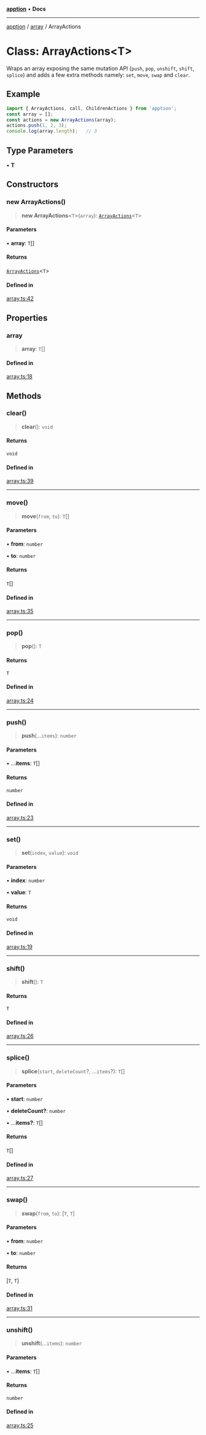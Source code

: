 [**apption**](../../README.md) • **Docs**

***

[apption](../../modules.md) / [array](../README.md) / ArrayActions

# Class: ArrayActions\<T\>

Wraps an array exposing the same mutation API (`push`, `pop`, `unshift`, `shift`, `splice`) 
and adds a few extra methods namely: `set`, `move`, `swap` and `clear`.

## Example

```ts
import { ArrayActions, call, ChildrenActions } from 'apption';
const array = [];
const actions = new ArrayActions(array);
actions.push(1, 2, 3);
console.log(array.length);   // 3
```

## Type Parameters

• **T**

## Constructors

### new ArrayActions()

> **new ArrayActions**\<`T`\>(`array`): [`ArrayActions`](ArrayActions.md)\<`T`\>

#### Parameters

• **array**: `T`[]

#### Returns

[`ArrayActions`](ArrayActions.md)\<`T`\>

#### Defined in

[array.ts:42](https://github.com/mksunny1/apption/blob/035a4a06796a9b49dd42992a6540b71b3edfb590/src/array.ts#L42)

## Properties

### array

> **array**: `T`[]

#### Defined in

[array.ts:18](https://github.com/mksunny1/apption/blob/035a4a06796a9b49dd42992a6540b71b3edfb590/src/array.ts#L18)

## Methods

### clear()

> **clear**(): `void`

#### Returns

`void`

#### Defined in

[array.ts:39](https://github.com/mksunny1/apption/blob/035a4a06796a9b49dd42992a6540b71b3edfb590/src/array.ts#L39)

***

### move()

> **move**(`from`, `to`): `T`[]

#### Parameters

• **from**: `number`

• **to**: `number`

#### Returns

`T`[]

#### Defined in

[array.ts:35](https://github.com/mksunny1/apption/blob/035a4a06796a9b49dd42992a6540b71b3edfb590/src/array.ts#L35)

***

### pop()

> **pop**(): `T`

#### Returns

`T`

#### Defined in

[array.ts:24](https://github.com/mksunny1/apption/blob/035a4a06796a9b49dd42992a6540b71b3edfb590/src/array.ts#L24)

***

### push()

> **push**(...`items`): `number`

#### Parameters

• ...**items**: `T`[]

#### Returns

`number`

#### Defined in

[array.ts:23](https://github.com/mksunny1/apption/blob/035a4a06796a9b49dd42992a6540b71b3edfb590/src/array.ts#L23)

***

### set()

> **set**(`index`, `value`): `void`

#### Parameters

• **index**: `number`

• **value**: `T`

#### Returns

`void`

#### Defined in

[array.ts:19](https://github.com/mksunny1/apption/blob/035a4a06796a9b49dd42992a6540b71b3edfb590/src/array.ts#L19)

***

### shift()

> **shift**(): `T`

#### Returns

`T`

#### Defined in

[array.ts:26](https://github.com/mksunny1/apption/blob/035a4a06796a9b49dd42992a6540b71b3edfb590/src/array.ts#L26)

***

### splice()

> **splice**(`start`, `deleteCount`?, ...`items`?): `T`[]

#### Parameters

• **start**: `number`

• **deleteCount?**: `number`

• ...**items?**: `T`[]

#### Returns

`T`[]

#### Defined in

[array.ts:27](https://github.com/mksunny1/apption/blob/035a4a06796a9b49dd42992a6540b71b3edfb590/src/array.ts#L27)

***

### swap()

> **swap**(`from`, `to`): [`T`, `T`]

#### Parameters

• **from**: `number`

• **to**: `number`

#### Returns

[`T`, `T`]

#### Defined in

[array.ts:31](https://github.com/mksunny1/apption/blob/035a4a06796a9b49dd42992a6540b71b3edfb590/src/array.ts#L31)

***

### unshift()

> **unshift**(...`items`): `number`

#### Parameters

• ...**items**: `T`[]

#### Returns

`number`

#### Defined in

[array.ts:25](https://github.com/mksunny1/apption/blob/035a4a06796a9b49dd42992a6540b71b3edfb590/src/array.ts#L25)
